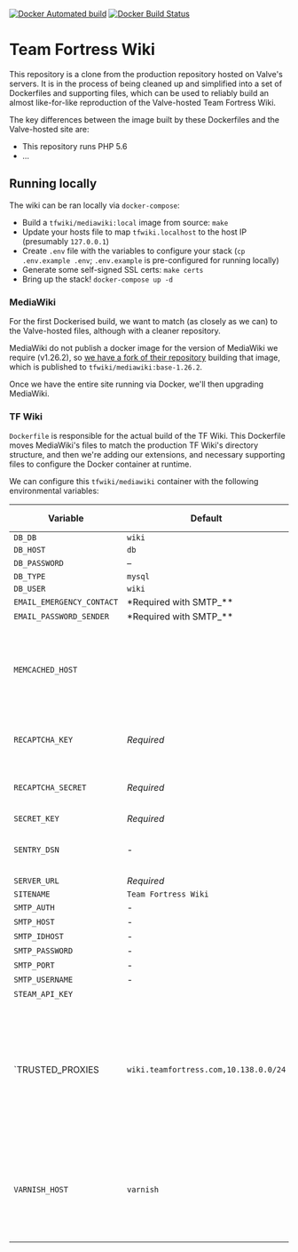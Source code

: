 [![Docker Automated build](https://img.shields.io/docker/automated/tfwiki/mediawiki.svg)](https://hub.docker.com/r/tfwiki/mediawiki/)
[![Docker Build Status](https://img.shields.io/docker/build/tfwiki/mediawiki.svg)](https://hub.docker.com/r/tfwiki/mediawiki/)

# Team Fortress Wiki

This repository is a clone from the production repository hosted on Valve's servers. It is in the process of being cleaned up and simplified into a set of Dockerfiles and supporting files, which can be used to reliably build an almost like-for-like reproduction of the Valve-hosted Team Fortress Wiki.

The key differences between the image built by these Dockerfiles and the Valve-hosted site are:

- This repository runs PHP 5.6
- ...

## Running locally

The wiki can be ran locally via `docker-compose`:

- Build a `tfwiki/mediawiki:local` image from source: `make`
- Update your hosts file to map `tfwiki.localhost` to the host IP (presumably `127.0.0.1`)
- Create `.env` file with the variables to configure your stack (`cp .env.example .env`; `.env.example` is pre-configured for running locally)
- Generate some self-signed SSL certs: `make certs`
- Bring up the stack! `docker-compose up -d`

### MediaWiki

For the first Dockerised build, we want to match (as closely as we can) to the Valve-hosted files, although with a cleaner repository.

MediaWiki do not publish a docker image for the version of MediaWiki we require (v1.26.2), so [we have a fork of their repository](https://github.com/tfwiki/mediawiki-docker) building that image, which is published to `tfwiki/mediawiki:base-1.26.2`.

Once we have the entire site running via Docker, we'll then upgrading MediaWiki.

### TF Wiki

`Dockerfile` is responsible for the actual build of the TF Wiki. This Dockerfile moves MediaWiki's files to match the production TF Wiki's directory structure, and then we're adding our extensions, and necessary supporting files to configure the Docker container at runtime.

We can configure this `tfwiki/mediawiki` container with the following environmental variables:

| Variable                                                                                                                                                                                   | Default                    | Associated MediaWiki variable | Notes                                                                                             |
| ------------------------------------------------------------------------------------------------------------------------------------------------------------------------------------------ | -------------------------- | ----------------------------- | ------------------------------------------------------------------------------------------------- |
| `DB_DB`                                                                                                                                                                                    | `wiki`                     | `$wgDBname`                   |
| `DB_HOST`                                                                                                                                                                                  | `db`                       | `$wgDBserver`                 |
| `DB_PASSWORD`                                                                                                                                                                              | –                          | `$wgDBpassword`               |
| `DB_TYPE`                                                                                                                                                                                  | `mysql`                    | `$wgDBtype`                   |
| `DB_USER`                                                                                                                                                                                  | `wiki`                     | `$wgDBuser`                   |
| `EMAIL_EMERGENCY_CONTACT`                                                                                                                                                                  | \*Required with SMTP\_\*\* | `$wgEmergencyContact`         |
| `EMAIL_PASSWORD_SENDER`                                                                                                                                                                    | \*Required with SMTP\_\*\* | `$wgPasswordSender`           |
| `MEMCACHED_HOST`                                                                                                                                                                           |                            | `$wgMemCachedServers`         | Can declare CSV. If this is blank we'll use MediaWiki's default cache settings                    |
| `RECAPTCHA_KEY`                                                                                                                                                                            | _Required_                 | `$wgReCaptchaSiteKey`         | Credentials for a ReCaptcha v2 Tickbox                                                            |
| `RECAPTCHA_SECRET`                                                                                                                                                                         | _Required_                 | `$wgReCaptchaSecretKey`       | Credentials for a ReCaptcha v2 Tickbox                                                            |
| `SECRET_KEY`                                                                                                                                                                               | _Required_                 | `$wgSecretKey`                |
| `SENTRY_DSN`                                                                                                                                                                               | -                          |                               | Used to report errors to [Sentry](https://sentry.io)                                              |
| `SERVER_URL`                                                                                                                                                                               | _Required_                 | `$wgServer`                   |
| `SITENAME`                                                                                                                                                                                 | `Team Fortress Wiki`       | `$wgSitename`                 |
| `SMTP_AUTH`                                                                                                                                                                                | -                          | `$wgSMTP['auth']`             |
| `SMTP_HOST`                                                                                                                                                                                | -                          | `$wgSMTP['Host']`             |
| `SMTP_IDHOST`                                                                                                                                                                              | -                          | `$wgSMTP['IDHost']`           |
| `SMTP_PASSWORD`                                                                                                                                                                            | -                          | `$wgSMTP['password']`         |
| `SMTP_PORT`                                                                                                                                                                                | -                          | `$wgSMTP['port']`             |
| `SMTP_USERNAME`                                                                                                                                                                            | -                          | `$wgSMTP['username']`         |
| `STEAM_API_KEY`                                                                                                                                                                            |                            | N/A                           |
| `TRUSTED_PROXIES |`wiki.teamfortress.com,10.138.0.0/24`|`\$wgSquidServersNoPurge` | Can declare CSV. Make sure MediaWiki can properly resolve IP addresses through external load balancers |
| `VARNISH_HOST`                                                                                                                                                                             | `varnish`                  | `$wgSquidServers`             | Can declare CSV. If this is blank and Varnish is used, MediaWiki won't purge items from the cache |
